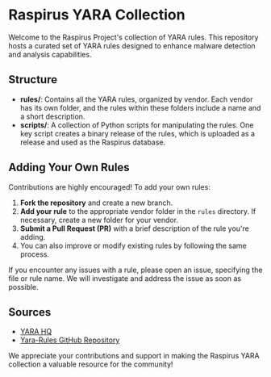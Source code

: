 # Raspirus YARA Collection

Welcome to the Raspirus Project's collection of YARA rules. This repository hosts a curated set of YARA rules designed to enhance malware detection and analysis capabilities.

## Structure

- **rules/**: Contains all the YARA rules, organized by vendor. Each vendor has its own folder, and the rules within these folders include a name and a short description.
- **scripts/**: A collection of Python scripts for manipulating the rules. One key script creates a binary release of the rules, which is uploaded as a release and used as the Raspirus database.

## Adding Your Own Rules

Contributions are highly encouraged! To add your own rules:

1. **Fork the repository** and create a new branch.
2. **Add your rule** to the appropriate vendor folder in the `rules` directory. If necessary, create a new folder for your vendor.
3. **Submit a Pull Request (PR)** with a brief description of the rule you're adding.
4. You can also improve or modify existing rules by following the same process.

If you encounter any issues with a rule, please open an issue, specifying the file or rule name. We will investigate and address the issue as soon as possible.

## Sources
- [YARA HQ](https://yarahq.github.io)
- [Yara-Rules GitHub Repository](https://github.com/Yara-Rules/rules)

We appreciate your contributions and support in making the Raspirus YARA collection a valuable resource for the community!

